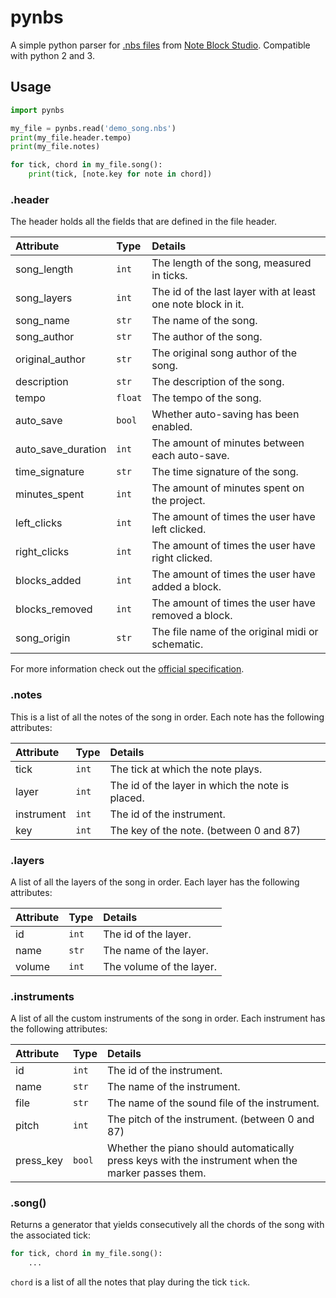 

# pynbs

A simple python parser for [.nbs files](http://www.stuffbydavid.com/mcnbs/format)
from [Note Block Studio](http://www.stuffbydavid.com/mcnbs). Compatible with
python 2 and 3.


## Usage

```python
import pynbs

my_file = pynbs.read('demo_song.nbs')
print(my_file.header.tempo)
print(my_file.notes)

for tick, chord in my_file.song():
    print(tick, [note.key for note in chord])
```


### .header
The header holds all the fields that are defined in the file header.

Attribute          | Type    | Details
:------------------|:--------|:------------------------------------------------
song_length        | `int`   | The length of the song, measured in ticks.
song_layers        | `int`   | The id of the last layer with at least one note block in it.
song_name          | `str`   | The name of the song.
song_author        | `str`   | The author of the song.
original_author    | `str`   | The original song author of the song.
description        | `str`   | The description of the song.
tempo              | `float` | The tempo of the song.
auto_save          | `bool`  | Whether auto-saving has been enabled.
auto_save_duration | `int`   | The amount of minutes between each auto-save.
time_signature     | `str`   | The time signature of the song.
minutes_spent      | `int`   | The amount of minutes spent on the project.
left_clicks        | `int`   | The amount of times the user have left clicked.
right_clicks       | `int`   | The amount of times the user have right clicked.
blocks_added       | `int`   | The amount of times the user have added a block.
blocks_removed     | `int`   | The amount of times the user have removed a block.
song_origin        | `str`   | The file name of the original midi or schematic.

For more information check out the [official specification](http://www.stuffbydavid.com/mcnbs/format).


### .notes
This is a list of all the notes of the song in order. Each note has the
following attributes:

Attribute  | Type  | Details
:--------- |:------|:------------------------------------------------
tick       | `int` | The tick at which the note plays.
layer      | `int` | The id of the layer in which the note is placed.
instrument | `int` | The id of the instrument.
key        | `int` | The key of the note. (between 0 and 87)


### .layers
A list of all the layers of the song in order. Each layer has the following
attributes:

Attribute | Type  | Details
:---------|:------|:------------------------
id        | `int` | The id of the layer.
name      | `str` | The name of the layer.
volume    | `int` | The volume of the layer.


### .instruments
A list of all the custom instruments of the song in order. Each instrument has
the following attributes:

Attribute | Type   | Details
:---------|:-------|:----------------------------------------------------------
id        | `int`  | The id of the instrument.
name      | `str`  | The name of the instrument.
file      | `str`  | The name of the sound file of the instrument.
pitch     | `int`  | The pitch of the instrument. (between 0 and 87)
press_key | `bool` | Whether the piano should automatically press keys with the instrument when the marker passes them.


### .song()
Returns a generator that yields consecutively all the chords of the song with
the associated tick:

```python
for tick, chord in my_file.song():
    ...
```

`chord` is a list of all the notes that play during the tick `tick`.
